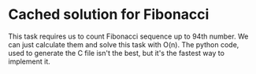 # Cached solution for Fibonacci
This task requires us to count Fibonacci sequence up to 94th number. We can just calculate them and solve this task with O(n).
The python code, used to generate the C file isn't the best, but it's the fastest way to implement it.
